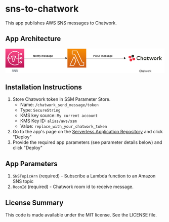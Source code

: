 # sns-to-chatwork

This app publishes AWS SNS messages to Chatwork.

## App Architecture

![App Architecture](assets/diagram.png)

## Installation Instructions

1. Store Chatwork token in SSM Parameter Store.
   - Name: `/chatwork_send_message/token`
   - Type: `SecureString`
   - KMS key source: `My current account`
   - KMS Key ID: `alias/aws/ssm`
   - Value: `replace_with_your_chatwork_token`
1. Go to the app's page on the [Serverless Application Repository](https://serverlessrepo.aws.amazon.com/applications/arn:aws:serverlessrepo:us-east-1:289559741701:applications~cw-logs-to-lambda) and click "Deploy"
1. Provide the required app parameters (see parameter details below) and click "Deploy"

## App Parameters

1. `SNSTopicArn` (required) - Subscribe a Lambda function to an Amazon SNS topic
1. `RoomId` (required) - Chatwork room id to receive message.

## License Summary

This code is made available under the MIT license. See the LICENSE file.

